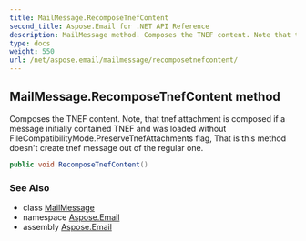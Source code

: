 ```yaml
---
title: MailMessage.RecomposeTnefContent
second_title: Aspose.Email for .NET API Reference
description: MailMessage method. Composes the TNEF content. Note that tnef attachment is composed if a message initially contained TNEF and was loaded without FileCompatibilityMode.PreserveTnefAttachments flag That is this method doesnt create tnef message out of the regular one
type: docs
weight: 550
url: /net/aspose.email/mailmessage/recomposetnefcontent/
---
```

## MailMessage.RecomposeTnefContent method

Composes the TNEF content. Note, that tnef attachment is composed if a message initially contained TNEF and was loaded without FileCompatibilityMode.PreserveTnefAttachments flag, That is this method doesn't create tnef message out of the regular one.

```csharp
public void RecomposeTnefContent()
```

### See Also

* class [MailMessage](../)
* namespace [Aspose.Email](../../mailmessage/)
* assembly [Aspose.Email](../../../)


